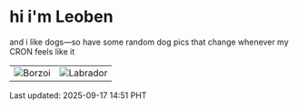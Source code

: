 # hi i'm Leoben

and i like dogs—so have some random dog pics that change whenever my CRON feels like it

|  |  |
|--------|----------|
| ![Borzoi](https://random-dog-vercel.vercel.app/api/random-borzoi?v=1758091892) | ![Labrador](https://random-dog-vercel.vercel.app/api/random-labrador?v=1758091892) |

Last updated: 2025-09-17 14:51 PHT
